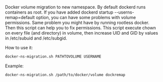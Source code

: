 Docker volume migration to new namespace.
By default dockerd runs containers as root. If you have added dockerd startup --userns-remap=default option, you can have some problems with volume permissions. Same problem you might have by running rootless docker.
Then this script can help you to fix permissions.
This script execute chown on every file (and directory) in volume, then increase UID and GID by values in /etc/subuid and /etc/subgid.

How to use it:
```bash
docker-ns-migration.sh PATHTOVOLUME USERNAME
```

Example:
```bash
docker-ns-migration.sh /path/to/docker/volume dockremap
```
